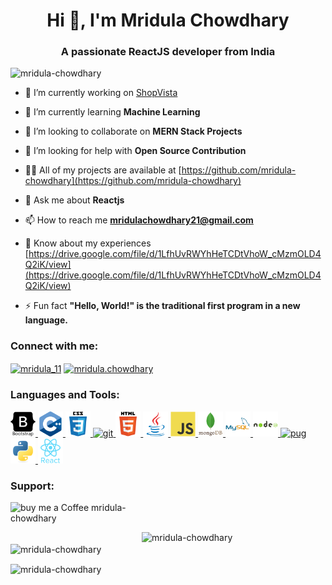 <h1 align="center">Hi 👋, I'm Mridula Chowdhary</h1>
<h3 align="center">A passionate ReactJS developer from India</h3>

<p align="left"> <img src="https://komarev.com/ghpvc/?username=mridula-chowdhary&label=Profile%20views&color=0e75b6&style=flat" alt="mridula-chowdhary" /> </p>

- 🔭 I’m currently working on [ShopVista](https://github.com/mridula-chowdhary/ShopVista)

- 🌱 I’m currently learning **Machine Learning**

- 👯 I’m looking to collaborate on **MERN Stack Projects**

- 🤝 I’m looking for help with **Open Source Contribution**

- 👨‍💻 All of my projects are available at [https://github.com/mridula-chowdhary](https://github.com/mridula-chowdhary)

- 💬 Ask me about **Reactjs**

- 📫 How to reach me **mridulachowdhary21@gmail.com**

- 📄 Know about my experiences [https://drive.google.com/file/d/1LfhUvRWYhHeTCDtVhoW_cMzmOLD4Q2iK/view](https://drive.google.com/file/d/1LfhUvRWYhHeTCDtVhoW_cMzmOLD4Q2iK/view)

- ⚡ Fun fact **"Hello, World!" is the traditional first program in a new language.**

<h3 align="left">Connect with me:</h3>
<p align="left">
<a href="https://twitter.com/mridula_11" target="blank"><img align="center" src="https://raw.githubusercontent.com/rahuldkjain/github-profile-readme-generator/master/src/images/icons/Social/twitter.svg" alt="mridula_11" height="30" width="40" /></a>
<a href="https://instagram.com/mridula.chowdhary" target="blank"><img align="center" src="https://raw.githubusercontent.com/rahuldkjain/github-profile-readme-generator/master/src/images/icons/Social/instagram.svg" alt="mridula.chowdhary" height="30" width="40" /></a>
</p>

<h3 align="left">Languages and Tools:</h3>
<p align="left"> <a href="https://getbootstrap.com" target="_blank" rel="noreferrer"> <img src="https://raw.githubusercontent.com/devicons/devicon/master/icons/bootstrap/bootstrap-plain-wordmark.svg" alt="bootstrap" width="40" height="40"/> </a> <a href="https://www.w3schools.com/cpp/" target="_blank" rel="noreferrer"> <img src="https://raw.githubusercontent.com/devicons/devicon/master/icons/cplusplus/cplusplus-original.svg" alt="cplusplus" width="40" height="40"/> </a> <a href="https://www.w3schools.com/css/" target="_blank" rel="noreferrer"> <img src="https://raw.githubusercontent.com/devicons/devicon/master/icons/css3/css3-original-wordmark.svg" alt="css3" width="40" height="40"/> </a> <a href="https://git-scm.com/" target="_blank" rel="noreferrer"> <img src="https://www.vectorlogo.zone/logos/git-scm/git-scm-icon.svg" alt="git" width="40" height="40"/> </a> <a href="https://www.w3.org/html/" target="_blank" rel="noreferrer"> <img src="https://raw.githubusercontent.com/devicons/devicon/master/icons/html5/html5-original-wordmark.svg" alt="html5" width="40" height="40"/> </a> <a href="https://www.java.com" target="_blank" rel="noreferrer"> <img src="https://raw.githubusercontent.com/devicons/devicon/master/icons/java/java-original.svg" alt="java" width="40" height="40"/> </a> <a href="https://developer.mozilla.org/en-US/docs/Web/JavaScript" target="_blank" rel="noreferrer"> <img src="https://raw.githubusercontent.com/devicons/devicon/master/icons/javascript/javascript-original.svg" alt="javascript" width="40" height="40"/> </a> <a href="https://www.mongodb.com/" target="_blank" rel="noreferrer"> <img src="https://raw.githubusercontent.com/devicons/devicon/master/icons/mongodb/mongodb-original-wordmark.svg" alt="mongodb" width="40" height="40"/> </a> <a href="https://www.mysql.com/" target="_blank" rel="noreferrer"> <img src="https://raw.githubusercontent.com/devicons/devicon/master/icons/mysql/mysql-original-wordmark.svg" alt="mysql" width="40" height="40"/> </a> <a href="https://nodejs.org" target="_blank" rel="noreferrer"> <img src="https://raw.githubusercontent.com/devicons/devicon/master/icons/nodejs/nodejs-original-wordmark.svg" alt="nodejs" width="40" height="40"/> </a> <a href="https://pugjs.org" target="_blank" rel="noreferrer"> <img src="https://cdn.worldvectorlogo.com/logos/pug.svg" alt="pug" width="40" height="40"/> </a> <a href="https://www.python.org" target="_blank" rel="noreferrer"> <img src="https://raw.githubusercontent.com/devicons/devicon/master/icons/python/python-original.svg" alt="python" width="40" height="40"/> </a> <a href="https://reactjs.org/" target="_blank" rel="noreferrer"> <img src="https://raw.githubusercontent.com/devicons/devicon/master/icons/react/react-original-wordmark.svg" alt="react" width="40" height="40"/> </a> </p>

<h3 align="left">Support:</h3>
<p><a href="https://www.buymeacoffee.com/buy me a Coffee mridula-chowdhary"> <img align="left" src="https://cdn.buymeacoffee.com/buttons/v2/default-yellow.png" height="50" width="210" alt="buy me a Coffee mridula-chowdhary" /></a></p><br><br>

<p><img align="left" src="https://github-readme-stats.vercel.app/api/top-langs?username=mridula-chowdhary&show_icons=true&locale=en&layout=compact" alt="mridula-chowdhary" /></p>

<p>&nbsp;<img align="center" src="https://github-readme-stats.vercel.app/api?username=mridula-chowdhary&show_icons=true&locale=en" alt="mridula-chowdhary" /></p>

<p><img align="center" src="https://github-readme-streak-stats.herokuapp.com/?user=mridula-chowdhary&" alt="mridula-chowdhary" /></p>
